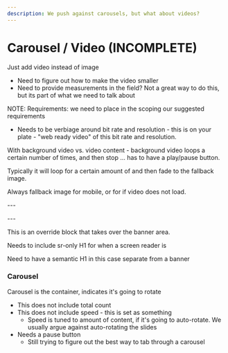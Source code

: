 ```yaml
---
description: We push against carousels, but what about videos?
---
```


# Carousel / Video (INCOMPLETE)

Just add video instead of image

* Need to figure out how to make the video smaller
* Need to provide measurements in the field? Not a great way to do this, but its part of what we need to talk about

NOTE: Requirements: we need to place in the scoping our suggested requirements

* Needs to be verbiage around bit rate and resolution - this is on your plate - "web ready video" of this bit rate and resolution.

With background video vs. video content - background video loops a certain number of times, and then stop ... has to have a play/pause button.

Typically it will loop for a certain amount of and then fade to the fallback image.

Always fallback image for mobile, or for if video does not load.

\---



\---

This is an override block that takes over the banner area.

Needs to include sr-only H1 for when a screen reader is&#x20;

Need to have a semantic H1 in this case separate from a banner

### Carousel

&#x20; Carousel is the container, indicates it's going to rotate

* This does not include total count
* This does not include speed - this is set as something
  * Speed is tuned to amount of content, if it's going to auto-rotate. We usually argue against auto-rotating the slides
* Needs a pause button
  * Still trying to figure out the best way to tab through a carousel

